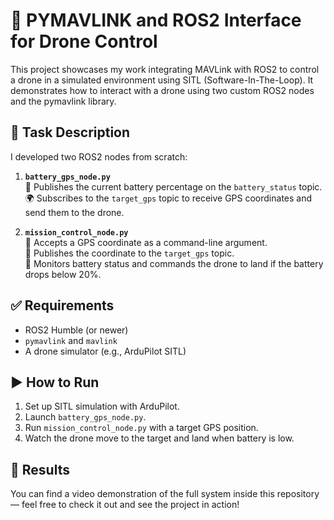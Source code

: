 # 🚁 PYMAVLINK and ROS2 Interface for Drone Control

This project showcases my work integrating MAVLink with ROS2 to control a drone in a simulated environment using SITL (Software-In-The-Loop). It demonstrates how to interact with a drone using two custom ROS2 nodes and the pymavlink library.

## 🔧 Task Description

I developed two ROS2 nodes from scratch:

1. **`battery_gps_node.py`**  
   📡 Publishes the current battery percentage on the `battery_status` topic.  
   🌍 Subscribes to the `target_gps` topic to receive GPS coordinates and send them to the drone.

2. **`mission_control_node.py`**  
   🧭 Accepts a GPS coordinate as a command-line argument.  
   🚀 Publishes the coordinate to the `target_gps` topic.  
   🛬 Monitors battery status and commands the drone to land if the battery drops below 20%.

## ✅ Requirements

- ROS2 Humble (or newer)
- `pymavlink` and `mavlink`
- A drone simulator (e.g., ArduPilot SITL)

## ▶️ How to Run

1. Set up SITL simulation with ArduPilot.
2. Launch `battery_gps_node.py`.
3. Run `mission_control_node.py` with a target GPS position.
4. Watch the drone move to the target and land when battery is low.

## 🎥 Results

You can find a video demonstration of the full system inside this repository — feel free to check it out and see the project in action!
